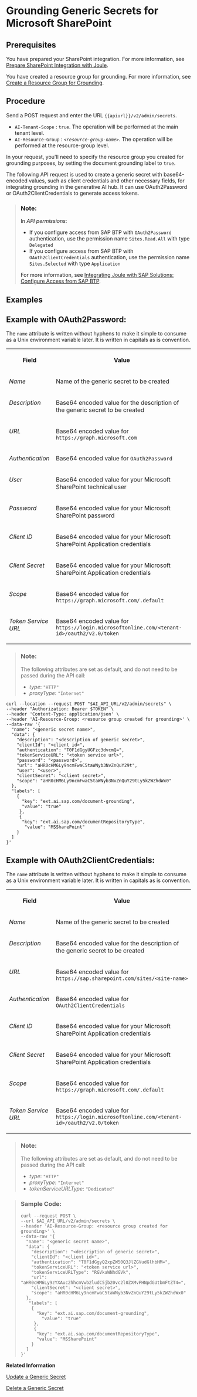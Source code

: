 <!-- loiobdea3576d4ec482dbeeaeff389d140c6 -->

# Grounding Generic Secrets for Microsoft SharePoint



<a name="loiobdea3576d4ec482dbeeaeff389d140c6__prereq_udx_nph_fdc"/>

## Prerequisites

You have prepared your SharePoint integration. For more information, see [Prepare SharePoint Integration with Joule](https://help.sap.com/docs/joule/integrating-joule-with-sap/prepare-sharepoint-integration).

You have created a resource group for grounding. For more information, see [Create a Resource Group for Grounding](create-a-resource-group-for-grounding-6712bfe.md).



<a name="loiobdea3576d4ec482dbeeaeff389d140c6__steps_mm3_sy2_zcc"/>

## Procedure

Send a POST request and enter the URL `{{apiurl}}/v2/admin/secrets`.

-   `AI-Tenant-Scope` : `true`. The operation will be performed at the main tenant level.
-   `AI-Resource-Group` : <code><i class="varname">&lt;resource-group-name&gt;</i></code>. The operation will be performed at the resource-group level.

In your request, you'll need to specify the resource group you created for grounding purposes, by setting the document grounding label to `true`.

The following API request is used to create a generic secret with base64-encoded values, such as client credentials and other necessary fields, for integrating grounding in the generative AI hub. It can use OAuth2Password or OAuth2ClientCredentials to generate access tokens.

> ### Note:  
> In *API permissions*:
> 
> -   If you configure access from SAP BTP with `OAuth2Password` authentication, use the permission name `Sites.Read.All` with type `Delegated`
> -   If you configure access from SAP BTP with `OAuth2ClientCredentials` authentication, use the permission name `Sites.Selected` with type `Application`
> 
> For more information, see [Integrating Joule with SAP Solutions: Configure Access from SAP BTP](https://help.sap.com/docs/JOULE/6189c8655c484916bb8eb767126a653a/753bb61132d9436c81d55de3f8cac40e.html).

<a name="concept_ytf_w5v_c2c"/>

<!-- concept\_ytf\_w5v\_c2c -->

## Examples



<a name="concept_ytf_w5v_c2c__section_ksx_y5v_c2c"/>

## Example with OAuth2Password:

The `name` attribute is written without hyphens to make it simple to consume as a Unix environment variable later. It is written in capitals as is convention.


<table>
<tr>
<th valign="top">

Field

</th>
<th valign="top">

Value

</th>
</tr>
<tr>
<td valign="top">

*Name* 

</td>
<td valign="top">

Name of the generic secret to be created

</td>
</tr>
<tr>
<td valign="top">

*Description* 

</td>
<td valign="top">

Base64 encoded value for the description of the generic secret to be created

</td>
</tr>
<tr>
<td valign="top">

*URL* 

</td>
<td valign="top">

Base64 encoded value for `https://graph.microsoft.com` 

</td>
</tr>
<tr>
<td valign="top">

*Authentication* 

</td>
<td valign="top">

Base64 encoded value for `OAuth2Password` 

</td>
</tr>
<tr>
<td valign="top">

*User* 

</td>
<td valign="top">

Base64 encoded value for your Microsoft SharePoint technical user

</td>
</tr>
<tr>
<td valign="top">

*Password* 

</td>
<td valign="top">

Base64 encoded value for your Microsoft SharePoint password

</td>
</tr>
<tr>
<td valign="top">

*Client ID* 

</td>
<td valign="top">

Base64 encoded value for your Microsoft SharePoint Application credentials

</td>
</tr>
<tr>
<td valign="top">

*Client Secret* 

</td>
<td valign="top">

Base64 encoded value for your Microsoft SharePoint Application credentials

</td>
</tr>
<tr>
<td valign="top">

*Scope* 

</td>
<td valign="top">

Base64 encoded value for `https://graph.microsoft.com/.default` 

</td>
</tr>
<tr>
<td valign="top">

*Token Service URL* 

</td>
<td valign="top">

Base64 encoded value for `https://login.microsoftonline.com/<tenant-id>/oauth2/v2.0/token` 

</td>
</tr>
</table>

> ### Note:  
> The following attributes are set as default, and do not need to be passed during the API call:
> 
> -   *type*: `"HTTP"`
> -   *proxyType*: `"Internet"`

```
curl --location --request POST "$AI_API_URL/v2/admin/secrets" \
--header "Authorization: Bearer $TOKEN" \
--header 'Content-Type: application/json' \
--header 'AI-Resource-Group: <resource group created for grounding>' \
--data-raw '{
  "name": "<generic secret name>",                     
  "data": {                               
    "description": "<description of generic secret>",   
    "clientId": "<client id>",                       
    "authentication": "T0F1dGgyUGFzc3dvcmQ=",      
    "tokenServiceURL": "<token service url>",      
    "password": "<password>",                                               
    "url": "aHR0cHM6Ly9ncmFwaC5taWNyb3NvZnQuY29t",             
    "user": "<user>",                                  
    "clientSecret": "<client secret>",               
    "scope": "aHR0cHM6Ly9ncmFwaC5taWNyb3NvZnQuY29tLy5kZWZhdWx0" 
  },
  "labels": [
    {
      "key": "ext.ai.sap.com/document-grounding", 
      "value": "true"
     },
     {
      "key": "ext.ai.sap.com/documentRepositoryType",    
       "value": "MSSharePoint"
    }
  ]
}'					
```



<a name="concept_ytf_w5v_c2c__section_esl_bvv_c2c"/>

## Example with OAuth2ClientCredentials:

The `name` attribute is written without hyphens to make it simple to consume as a Unix environment variable later. It is written in capitals as is convention.


<table>
<tr>
<th valign="top">

Field

</th>
<th valign="top">

Value

</th>
</tr>
<tr>
<td valign="top">

*Name* 

</td>
<td valign="top">

Name of the generic secret to be created

</td>
</tr>
<tr>
<td valign="top">

*Description* 

</td>
<td valign="top">

Base64 encoded value for the description of the generic secret to be created

</td>
</tr>
<tr>
<td valign="top">

*URL* 

</td>
<td valign="top">

Base64 encoded value for `https://sap.sharepoint.com/sites/<site-name>` 

</td>
</tr>
<tr>
<td valign="top">

*Authentication* 

</td>
<td valign="top">

Base64 encoded value for `OAuth2ClientCredentials` 

</td>
</tr>
<tr>
<td valign="top">

*Client ID* 

</td>
<td valign="top">

Base64 encoded value for your Microsoft SharePoint Application credentials

</td>
</tr>
<tr>
<td valign="top">

*Client Secret* 

</td>
<td valign="top">

Base64 encoded value for your Microsoft SharePoint Application credentials

</td>
</tr>
<tr>
<td valign="top">

*Scope* 

</td>
<td valign="top">

Base64 encoded value for `https://graph.microsoft.com/.default` 

</td>
</tr>
<tr>
<td valign="top">

*Token Service URL* 

</td>
<td valign="top">

Base64 encoded value for `https://login.microsoftonline.com/<tenant-id>/oauth2/v2.0/token`

</td>
</tr>
</table>

> ### Note:  
> The following attributes are set as default, and do not need to be passed during the API call:
> 
> -   *type*: `"HTTP"`
> -   *proxyType*: `"Internet"`
> -   *tokenServiceURLType*: `"Dedicated"`

> ### Sample Code:  
> ```
> curl --request POST \
> --url $AI_API_URL/v2/admin/secrets \
> --header 'AI-Resource-Group: <resource group created for grounding>' \
> --data-raw '{
>   "name": "<generic secret name>",                     
>   "data": {                                
>     "description": "<description of generic secret>",   
>     "clientId": "<client id>",                        
>     "authentication": "T0F1dGgyQ2xpZW50Q3JlZGVudGlhbHM=",          
>     "tokenServiceURL": "<token service url>",     
>     "tokenServiceURLType": "RGVkaWNhdGVk",                                                
>     "url": "aHR0cHM6Ly9zYXAuc2hhcmVwb2ludC5jb20vc2l0ZXMvPHNpdGUtbmFtZT4=",                                                   
>     "clientSecret": "<client secret>",            
>     "scope": "aHR0cHM6Ly9ncmFwaC5taWNyb3NvZnQuY29tLy5kZWZhdWx0" 
>   },
>    "labels": [
>     {
>       "key": "ext.ai.sap.com/document-grounding",
>         "value": "true"
>      },
>      {
>       "key": "ext.ai.sap.com/documentRepositoryType",
>       "value": "MSSharePoint"
>     }
>   ]
> }'
> 
> ```

**Related Information**  


[Update a Generic Secret](update-a-generic-secret-b5d5970.md "")

[Delete a Generic Secret](delete-a-generic-secret-d5d5187.md "")

